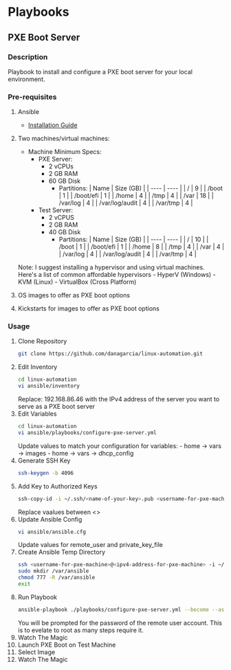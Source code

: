 # Playbooks
## PXE Boot Server
### Description
Playbook to install and configure a PXE boot server for your local environment.

### Pre-requisites
1. Ansible
    - [Installation Guide](https://docs.ansible.com/ansible/latest/installation_guide/intro_installation.html)
2. Two machines/virtual machines:
    - Machine Minimum Specs:
        - PXE Server:
            - 2 vCPUs
            - 2 GB RAM
            - 60 GB Disk
                - Partitions:
                    | Name | Size (GB) |
                    | ---- | ---- |
                    | / | 9 |
                    | /boot | 1 |
                    | /boot/efi | 1 |
                    | /home | 4 |
                    | /tmp | 4 |
                    | /var | 18 |
                    | /var/log | 4 |
                    | /var/log/audit | 4 |
                    | /var/tmp | 4 |
        - Test Server:
            - 2 vCPUS
            - 2 GB RAM
            - 40 GB Disk
                - Partitions:
                    | Name | Size (GB) |
                    | ---- | ---- |
                    | / | 10 |
                    | /boot | 1 |
                    | /boot/efi | 1 |
                    | /home | 8 |
                    | /tmp | 4 |
                    | /var | 4 |
                    | /var/log | 4 |
                    | /var/log/audit | 4 |
                    | /var/tmp | 4 |

    Note: I suggest installing a hypervisor and using virtual machines. Here's a list of common affordable hypervisors
        - HyperV (Windows)
        - KVM (Linux)
        - VirtualBox (Cross Platform)
3. OS images to offer as PXE boot options
4. Kickstarts for images to offer as PXE boot options

### Usage
1. Clone Repository
    ```bash
    git clone https://github.com/danagarcia/linux-automation.git
    ```
2. Edit Inventory
    ```bash
    cd linux-automation
    vi ansible/inventory
    ```
    Replace: 192.168.86.46 with the IPv4 address of the server you want to serve as a PXE boot server
3. Edit Variables
    ```bash
    cd linux-automation
    vi ansible/playbooks/configure-pxe-server.yml
    ```
    Update values to match your configuration for variables:
        - home -> vars -> images
        - home -> vars -> dhcp_config
4. Generate SSH Key
    ```bash
    ssh-keygen -b 4096
    ```
5. Add Key to Authorized Keys
    ```bash
    ssh-copy-id -i ~/.ssh/<name-of-your-key>.pub <username-for-pxe-machine>@<ipv4-address-for-pxe-machine>
    ```
    Replace vaalues between <>
6. Update Ansible Config
    ```bash
    vi ansible/ansible.cfg
    ```
    Update values for remote_user and private_key_file
7. Create Ansible Temp Directory
    ```bash
    ssh <username-for-pxe-machine>@<ipv4-address-for-pxe-machine> -i ~/.ssh/<name-of-your-key>
    sudo mkdir /var/ansible
    chmod 777 -R /var/ansible
    exit
    ```
8. Run Playbook
   ```bash
   ansible-playbook ./playbooks/configure-pxe-server.yml --become --ask-become-pass
   ```
   You will be prompted for the password of the remote user account. This is to evelate to root as many steps require it.
9. Watch The Magic
10. Launch PXE Boot on Test Machine
11. Select Image
12. Watch The Magic